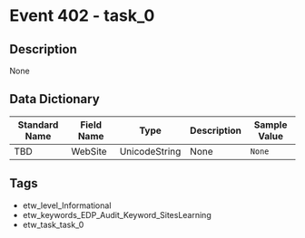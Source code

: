 # Event 402 - task_0

## Description
None

## Data Dictionary
|Standard Name|Field Name|Type|Description|Sample Value|
|---|---|---|---|---|
|TBD|WebSite|UnicodeString|None|`None`|

## Tags
* etw_level_Informational
* etw_keywords_EDP_Audit_Keyword_SitesLearning
* etw_task_task_0